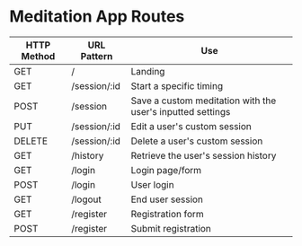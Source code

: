 # Meditation App Routes

| HTTP Method | URL Pattern | Use |
|-------------|-------------|-----|
| GET | / | Landing |
| GET | /session/:id | Start a specific timing|
| POST | /session | Save a custom meditation with the user's inputted settings|
| PUT | /session/:id | Edit a user's custom session |
| DELETE | /session/:id | Delete a user's custom session |
| GET | /history | Retrieve the user's session history|
| GET | /login | Login page/form |
| POST | /login | User login |
| GET | /logout | End user session |
| GET | /register | Registration form |
| POST | /register | Submit registration |